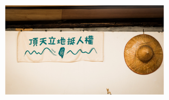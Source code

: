 # ![hardlife header](https://github.com/Hardlife-Ryan/photo/blob/bc6f34fb6f815e7db5f60ee4bc658306a963c49a/%E4%BA%BA%E6%AC%8A.png)


<!--
**Hardlife-Ryan/Hardlife-Ryan** is a ✨ _special_ ✨ repository because its `README.md` (this file) appears on your GitHub profile.

Here are some ideas to get you started:

- 🔭 I’m currently working on ...
- 🌱 I’m currently learning ...
- 👯 I’m looking to collaborate on ...
- 🤔 I’m looking for help with ...
- 💬 Ask me about ...
- 📫 How to reach me: ...
- 😄 Pronouns: ...
- ⚡ Fun fact: ...
-->
